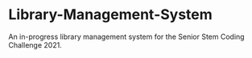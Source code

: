 # Library-Management-System
An in-progress library management system for the Senior Stem Coding Challenge 2021. 
